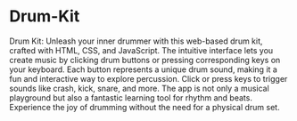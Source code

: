 # Drum-Kit
Drum Kit: Unleash your inner drummer with this web-based drum kit, crafted with HTML, CSS, and JavaScript. The intuitive interface lets you create music by clicking drum buttons or pressing corresponding keys on your keyboard. Each button represents a unique drum sound, making it a fun and interactive way to explore percussion. Click or press keys to trigger sounds like crash, kick, snare, and more. The app is not only a musical playground but also a fantastic learning tool for rhythm and beats. Experience the joy of drumming without the need for a physical drum set.
